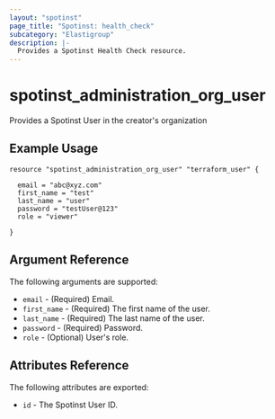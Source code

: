 ```yaml
---
layout: "spotinst"
page_title: "Spotinst: health_check"
subcategory: "Elastigroup"
description: |-
  Provides a Spotinst Health Check resource.
---
```


# spotinst\_administration\_org\_user

Provides a Spotinst User in the creator's organization

## Example Usage

```hcl 
resource "spotinst_administration_org_user" "terraform_user" {
  
  email = "abc@xyz.com"
  first_name = "test"
  last_name = "user"
  password = "testUser@123"
  role = "viewer"
  
}
```

## Argument Reference

The following arguments are supported:

* `email` - (Required) Email.
* `first_name` - (Required) The first name of the user.
* `last_name` - (Required) The last name of the user.
* `password` - (Required) Password.
* `role` - (Optional) User's role.

## Attributes Reference

The following attributes are exported:

* `id` - The Spotinst User ID.

